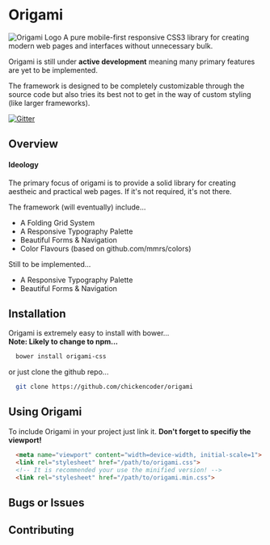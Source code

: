 # Origami
![Origami Logo](https://raw.github.com/chickencoder/origami/master/assets/logo.svg)
A pure mobile-first responsive CSS3 library for creating modern web pages and interfaces without
unnecessary bulk.

Origami is still under **active development** meaning many primary features are yet to be implemented.

The framework is designed to be completely customizable through the source code but also tries its best not to get in the way of custom styling (like larger frameworks).

[![Gitter](https://badges.gitter.im/Join%20Chat.svg)](https://gitter.im/chickencoder/origami)

## Overview
#### Ideology
The primary focus of origami is to provide a solid library for
creating aestheic and practical web pages. If it's not required, it's not there.

The framework (will eventually) include...
* A Folding Grid System
* A Responsive Typography Palette
* Beautiful Forms & Navigation
* Color Flavours (based on github.com/mmrs/colors)

Still to be implemented...
* A Responsive Typography Palette
* Beautiful Forms & Navigation

## Installation
Origami is extremely easy to install with bower...
<br>
**Note: Likely to change to npm...**

```bash
  bower install origami-css
```

or just clone the github repo...
```bash
  git clone https://github.com/chickencoder/origami
```

## Using Origami
To include Origami in your project just link it.
**Don't forget to specifiy the viewport!**
```html
  <meta name="viewport" content="width=device-width, initial-scale=1">
  <link rel="stylesheet" href="/path/to/origami.css">
  <!-- It is recommended your use the minified version! -->
  <link rel="stylesheet" href="/path/to/origami.min.css">
```

## Bugs or Issues

## Contributing
